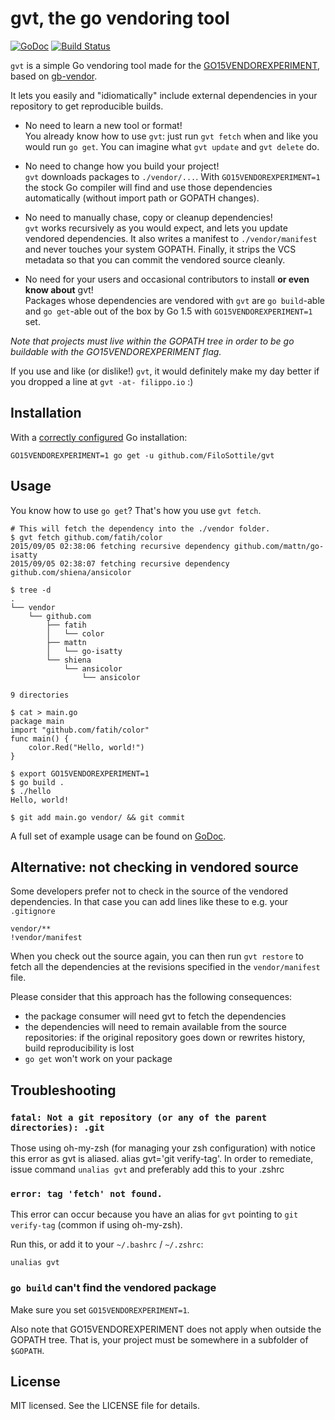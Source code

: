 # gvt, the go vendoring tool
[![GoDoc](https://godoc.org/github.com/FiloSottile/gvt?status.svg)](https://godoc.org/github.com/FiloSottile/gvt)
[![Build Status](https://travis-ci.org/FiloSottile/gvt.svg?branch=master)](https://travis-ci.org/FiloSottile/gvt)

`gvt` is a simple Go vendoring tool made for the
[GO15VENDOREXPERIMENT](https://docs.google.com/document/d/1Bz5-UB7g2uPBdOx-rw5t9MxJwkfpx90cqG9AFL0JAYo/edit),
based on [gb-vendor](https://github.com/constabulary/gb).

It lets you easily and "idiomatically" include external dependencies in your repository to get
reproducible builds.

  * No need to learn a new tool or format!  
    You already know how to use `gvt`: just run `gvt fetch` when and like you would run `go get`.
    You can imagine what `gvt update` and `gvt delete` do.

  * No need to change how you build your project!  
    `gvt` downloads packages to `./vendor/...`. With `GO15VENDOREXPERIMENT=1` the stock Go compiler
    will find and use those dependencies automatically (without import path or GOPATH changes).

  * No need to manually chase, copy or cleanup dependencies!  
    `gvt` works recursively as you would expect, and lets you update vendored dependencies. It also
    writes a manifest to `./vendor/manifest` and never touches your system GOPATH. Finally, it
    strips the VCS metadata so that you can commit the vendored source cleanly.

  * No need for your users and occasional contributors to install **or even know about** gvt!  
    Packages whose dependencies are vendored with `gvt` are `go build`-able and `go get`-able out of
    the box by Go 1.5 with `GO15VENDOREXPERIMENT=1` set.

*Note that projects must live within the GOPATH tree in order to be go buildable with the
GO15VENDOREXPERIMENT flag.*

If you use and like (or dislike!) `gvt`, it would definitely make my day better if you dropped a
line at `gvt -at- filippo.io` :)

## Installation

With a [correctly configured](https://golang.org/doc/code.html#GOPATH) Go installation:

```
GO15VENDOREXPERIMENT=1 go get -u github.com/FiloSottile/gvt
```

## Usage

You know how to use `go get`? That's how you use `gvt fetch`.

```
# This will fetch the dependency into the ./vendor folder.
$ gvt fetch github.com/fatih/color
2015/09/05 02:38:06 fetching recursive dependency github.com/mattn/go-isatty
2015/09/05 02:38:07 fetching recursive dependency github.com/shiena/ansicolor

$ tree -d
.
└── vendor
    └── github.com
        ├── fatih
        │   └── color
        ├── mattn
        │   └── go-isatty
        └── shiena
            └── ansicolor
                └── ansicolor

9 directories

$ cat > main.go
package main
import "github.com/fatih/color"
func main() {
    color.Red("Hello, world!")
}

$ export GO15VENDOREXPERIMENT=1
$ go build .
$ ./hello
Hello, world!

$ git add main.go vendor/ && git commit

```

A full set of example usage can be found on [GoDoc](https://godoc.org/github.com/FiloSottile/gvt).

## Alternative: not checking in vendored source

Some developers prefer not to check in the source of the vendored dependencies. In that case you can
add lines like these to e.g. your `.gitignore`

    vendor/**
    !vendor/manifest

When you check out the source again, you can then run `gvt restore` to fetch all the dependencies at
the revisions specified in the `vendor/manifest` file.

Please consider that this approach has the following consequences:

  * the package consumer will need gvt to fetch the dependencies
  * the dependencies will need to remain available from the source repositories: if the original
    repository goes down or rewrites history, build reproducibility is lost
  * `go get` won't work on your package

## Troubleshooting

### `fatal: Not a git repository (or any of the parent directories): .git`

Those using oh-my-zsh (for managing your zsh configuration) with notice this error as gvt is aliased.  alias gvt='git verify-tag'.
In order to remediate, issue command `unalias gvt` and preferably add this to your .zshrc 

### `error: tag 'fetch' not found.`

This error can occur because you have an alias for `gvt` pointing to `git verify-tag` (common if
using oh-my-zsh).

Run this, or add it to your `~/.bashrc` / `~/.zshrc`:

```
unalias gvt
```

### `go build` can't find the vendored package

Make sure you set `GO15VENDOREXPERIMENT=1`.

Also note that GO15VENDOREXPERIMENT does not apply when outside the GOPATH tree. That is, your
project must be somewhere in a subfolder of `$GOPATH`.

## License

MIT licensed. See the LICENSE file for details.
